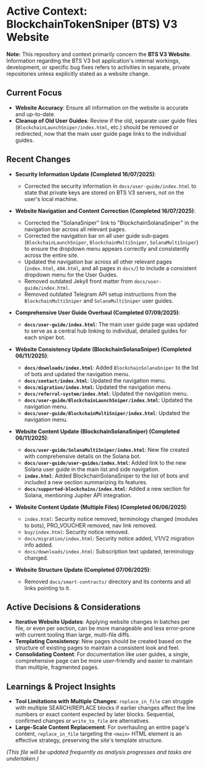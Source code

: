 # Active Context: BlockchainTokenSniper (BTS) V3 Website

**Note:** This repository and context primarily concern the **BTS V3 Website**. Information regarding the BTS V3 bot application's internal workings, development, or specific bug fixes refers to activities in separate, private repositories unless explicitly stated as a website change.

## Current Focus

*   **Website Accuracy**: Ensure all information on the website is accurate and up-to-date.
*   **Cleanup of Old User Guides**: Review if the old, separate user guide files (`BlockchainLaunchSniper/index.html`, etc.) should be removed or redirected, now that the main user guide page links to the individual guides.

## Recent Changes

*   **Security Information Update (Completed 16/07/2025)**:
    *   Corrected the security information in `docs/user-guide/index.html` to state that private keys are stored on BTS V3 servers, not on the user's local machine.

*   **Website Navigation and Content Correction (Completed 16/07/2025)**:
    *   Corrected the "SolanaSniper" link to "BlockchainSolanaSniper" in the navigation bar across all relevant pages.
    *   Corrected the navigation bar on all user guide sub-pages (`BlockchainLaunchSniper`, `BlockchainMultiSniper`, `SolanaMultiSniper`) to ensure the dropdown menu appears correctly and consistently across the entire site.
    *   Updated the navigation bar across all other relevant pages (`index.html`, `404.html`, and all pages in `docs/`) to include a consistent dropdown menu for the User Guides.
    *   Removed outdated Jekyll front matter from `docs/user-guide/index.html`.
    *   Removed outdated Telegram API setup instructions from the `BlockchainMultiSniper` and `SolanaMultiSniper` user guides.

*   **Comprehensive User Guide Overhaul (Completed 07/09/2025)**:
    *   **`docs/user-guide/index.html`**: The main user guide page was updated to serve as a central hub linking to individual, detailed guides for each sniper bot.

*   **Website Consistency Update (BlockchainSolanaSniper) (Completed 06/11/2025)**:
    *   **`docs/downloads/index.html`**: Added `BlockchainSolanaSniper` to the list of bots and updated the navigation menu.
    *   **`docs/contact/index.html`**: Updated the navigation menu.
    *   **`docs/migration/index.html`**: Updated the navigation menu.
    *   **`docs/referral-system/index.html`**: Updated the navigation menu.
    *   **`docs/user-guide/BlockchainLaunchSniper/index.html`**: Updated the navigation menu.
    *   **`docs/user-guide/BlockchainMultiSniper/index.html`**: Updated the navigation menu.

*   **Website Content Update (BlockchainSolanaSniper) (Completed 06/11/2025)**:
    *   **`docs/user-guide/SolanaMultiSniper/index.html`**: New file created with comprehensive details on the Solana bot.
    *   **`docs/user-guide/user-guides/index.html`**: Added link to the new Solana user guide in the main list and side navigation.
    *   **`index.html`**: Added BlockchainSolanaSniper to the list of bots and included a new section summarizing its features.
    *   **`docs/supported-blockchains/index.html`**: Added a new section for Solana, mentioning Jupiter API integration.

*   **Website Content Update (Multiple Files) (Completed 06/06/2025)**:
    *   `index.html`: Security notice removed, terminology changed (modules to bots), PRO_VOUCHER removed, nav link removed.
    *   `buy/index.html`: Security notice removed.
    *   `docs/migration/index.html`: Security notice added, V1/V2 migration info added.
    *   `docs/downloads/index.html`: Subscription text updated, terminology changed.

*   **Website Structure Update (Completed 07/06/2025)**:
    *   Removed `docs/smart-contracts/` directory and its contents and all links pointing to it.

## Active Decisions & Considerations

*   **Iterative Website Updates**: Applying website changes in batches per file, or even per section, can be more manageable and less error-prone with current tooling than large, multi-file diffs.
*   **Templating Consistency**: New pages should be created based on the structure of existing pages to maintain a consistent look and feel.
*   **Consolidating Content**: For documentation like user guides, a single, comprehensive page can be more user-friendly and easier to maintain than multiple, fragmented pages.

## Learnings & Project Insights

*   **Tool Limitations with Multiple Changes**: `replace_in_file` can struggle with multiple SEARCH/REPLACE blocks if earlier changes affect the line numbers or exact content expected by later blocks. Sequential, confirmed changes or `write_to_file` are alternatives.
*   **Large-Scale Content Replacement**: For overhauling an entire page's content, `replace_in_file` targeting the `<main>` HTML element is an effective strategy, preserving the site's template structure.

*(This file will be updated frequently as analysis progresses and tasks are undertaken.)*
